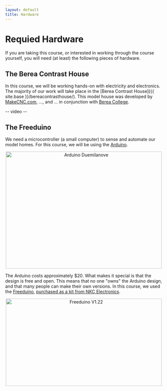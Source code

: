 ```yaml
---
layout: default
title: Hardware
---
```


# Requied Hardware

If you are taking this course, or interested in working through the course yourself, you will need (at least) the following pieces of hardware.

## The Berea Contrast House

In this course, we will be working hands-on with electricity and electronics. The majority of our work will take place in the [Berea Contrast House]({{ site.base }}/bereacontrasthouse/). This model house was developed by [MakeCNC.com](http://makecnc.com/), ..., and ... in conjunction with [Berea College](http://berea.edu/).

-- video --

## The Freeduino

We need a microcontroller (a small computer) to sense and automate our model homes. For this course, we will be using the [Arduino](http://arduino.cc/).

<p align="center">
<a href="http://www.flickr.com/photos/mellis/4782419367/" title="Arduino Duemilanove by dam, on Flickr"><img src="http://farm5.staticflickr.com/4139/4782419367_4104a01064.jpg" width="500" height="375" alt="Arduino Duemilanove"></a>
</p>

The Arduino costs approximately $20. What makes it special is that the design is free and open. This means that no one "owns" the Arduino design, and that many people can make their own versions. In this course, we used the [Freeduino](http://www.freeduino.org/freeduino_open_designs.html), [purchased as a kit from NKC Electronics](http://store.nkcelectronics.com/freeduino-arduino-diecimila-compatible-board-complete-kit.html).

<p align="center">
<a href="http://www.flickr.com/photos/m4rlonj/4252648415/" title="Freeduino V1.22 by m4rlonj, on Flickr"><img src="http://farm5.staticflickr.com/4030/4252648415_8fce18f652.jpg" width="500" height="280" alt="Freeduino V1.22"></a>
</p>

